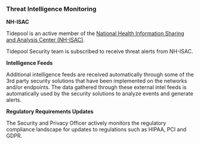 ### Threat Intelligence Monitoring

**NH-ISAC**

Tidepool is an active member of the [National Health Information Sharing and
Analysis Center (NH-ISAC)](https://nhisac.org/).

Tidepool Security team is subscribed to receive threat alerts from NH-ISAC.

**Intelligence Feeds**

Additional intelligence feeds are received automatically through some of the 3rd
party security solutions that have been implemented on the networks and/or
endpoints. The data gathered through these external intel feeds is automatically
used by the security solutions to analyze events and generate alerts.

**Regulatory Requirements Updates**

The Security and Privacy Officer actively monitors the regulatory compliance
landscape for updates to regulations such as HIPAA, PCI and GDPR.
